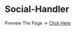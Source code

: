 # Social-Handler

Preview The Page -> [Click Here](https://satyasharma73.github.io/Social-Handler/.)
